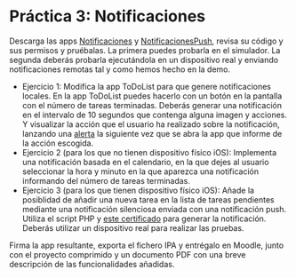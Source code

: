 # Práctica 3: Notificaciones 

Descarga las apps [Notificaciones](https://github.com/domingogallardo/apuntes-spm-ios/raw/master/apps/Notificaciones.zip)
y [NotificacionesPush](https://github.com/domingogallardo/apuntes-spm-ios/raw/master/apps/NotificacionesPush.zip),
   revisa su código y sus permisos y pruébalas. La primera puedes probarla en el
   simulador. La segunda deberás probarla ejecutándola en un
   dispositivo real y enviando notificaciones remotas tal y como hemos
   hecho en la demo.

- Ejercicio 1: Modifica la app ToDoList para que genere
  notificaciones locales. En la app ToDoList puedes hacerlo con un
  botón en la pantalla con el número de tareas terminadas. Deberás
  generar una notificación en el intervalo de 10 segundos que contenga
  alguna imagen y acciones. Y visualizar la acción que el usuario ha
  realizado sobre la notificación, lanzando una
  [alerta](https://developer.apple.com/reference/uikit/uialertcontroller)
  la siguiente vez que se abra la app que informe de la acción
  escogida.
- Ejercicio 2 (para los que no tienen dispositivo físico iOS): Implementa una notificación basada en el
  calendario, en la que dejes al usuario seleccionar la
  hora y minuto en la que aparezca una notificación informando del
  número de tareas terminadas.
- Ejercicio 3 (para los que tienen dispositivo físico iOS): Añade la posiblidad de añadir una nueva
  tarea en la lista de tareas pendientes mediante una notificación
  silenciosa enviada con una notificación push. Utiliza el script PHP
  y [este certificado](https://github.com/domingogallardo/apuntes-spm-ios/raw/master/MasterMovilesToDoPushCertificate.pem) para generar la
  notificación. Deberás utilizar un dispositivo real para realizar las
  pruebas.

Firma la app resultante, exporta el fichero IPA y entrégalo en
Moodle, junto con el proyecto comprimido y un documento PDF con una
breve descripción de las funcionalidades añadidas.

